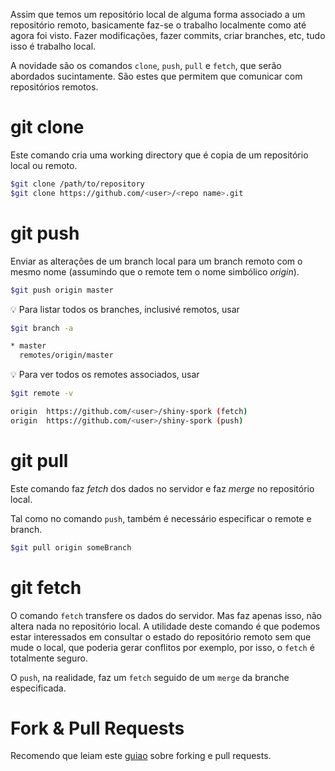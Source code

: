 Assim que temos um repositório local de alguma forma associado a um repositório remoto, basicamente faz-se o trabalho localmente como até agora foi visto. Fazer modificações, fazer commits, criar branches, etc, tudo isso é trabalho local.

A novidade são os comandos `clone`, `push`, `pull` e `fetch`, que serão abordados sucintamente. São estes que permitem que comunicar com repositórios remotos.

# git clone
Este comando cria uma working directory que é copia de um repositório local ou remoto.
```bash
$git clone /path/to/repository
$git clone https://github.com/<user>/<repo name>.git
```
# git push
Enviar as alterações de um branch local para um branch remoto com o mesmo nome (assumindo que o remote tem o nome simbólico *origin*).
```bash
$git push origin master
```
💡 Para listar todos os branches, inclusivé remotos, usar 
```bash
$git branch -a

* master
  remotes/origin/master
```
💡 Para ver todos os remotes associados, usar
```bash
$git remote -v

origin  https://github.com/<user>/shiny-spork (fetch)
origin  https://github.com/<user>/shiny-spork (push)
```
# git pull
Este comando faz _fetch_ dos dados no servidor e faz _merge_ no repositório local.

Tal como no comando `push`, também é necessário especificar o remote e branch.
```bash
$git pull origin someBranch
```
 
# git fetch
O comando `fetch` transfere os dados do servidor. Mas faz apenas isso, não altera nada no repositório local. A utilidade deste comando é que podemos estar interessados em consultar o estado do repositório remoto sem que mude o local, que poderia gerar conflitos por exemplo, por isso, o `fetch` é totalmente seguro. 

O `push`, na realidade, faz um `fetch` seguido de um `merge` da branche especificada.

# Fork & Pull Requests
Recomendo que leiam este [guiao](https://gist.github.com/Chaser324/ce0505fbed06b947d962) sobre forking e pull requests.